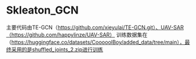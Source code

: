 # Skleaton_GCN
主要代码由TE-GCN（https://github.com/xieyulai/TE-GCN.git）、UAV-SAR（https://github.com/happylinze/UAV-SAR）
训练数据集在（https://huggingface.co/datasets/CooooolBoy/added_data/tree/main），最终采用的是shuffled_joints_2.zip进行训练
